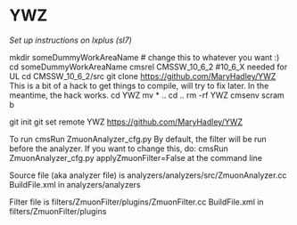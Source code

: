 # **YWZ**


*Set up instructions on lxplus (sl7)*  

mkdir someDummyWorkAreaName # change this to whatever you want :)
cd someDummyWorkAreaName
cmsrel CMSSW_10_6_2 #10_6_X needed for UL
cd CMSSW_10_6_2/src
git clone https://github.com/MaryHadley/YWZ
This is a bit of a hack to get things to compile, will try to fix later. In the meantime, the hack works.
cd YWZ
mv * ..
cd ..
rm -rf YWZ
cmsenv
scram b

git init
git set remote YWZ https://github.com/MaryHadley/YWZ

To run
cmsRun ZmuonAnalyzer_cfg.py
By default, the filter will be run before the analyzer. If you want to change this, do:
cmsRun ZmuonAnalyzer_cfg.py applyZmuonFilter=False at the command line

Source file (aka analyzer file) is analyzers/analyzers/src/ZmuonAnalyzer.cc
BuildFile.xml in analyzers/analyzers

Filter file is filters/ZmuonFilter/plugins/ZmuonFilter.cc
BuildFile.xml in filters/ZmuonFilter/plugins


